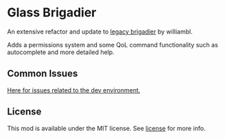 # Glass Brigadier

An extensive refactor and update to [legacy brigadier](https://github.com/williambl/legacy-brigadier) by williambl.

Adds a permissions system and some QoL command functionality such as autocomplete and more detailed help.

## Common Issues

[Here for issues related to the dev environment.](https://github.com/calmilamsy/stationapi-example-mod#common-issues)

## License

This mod is available under the MIT license. See [license](LICENSE) for more info.
